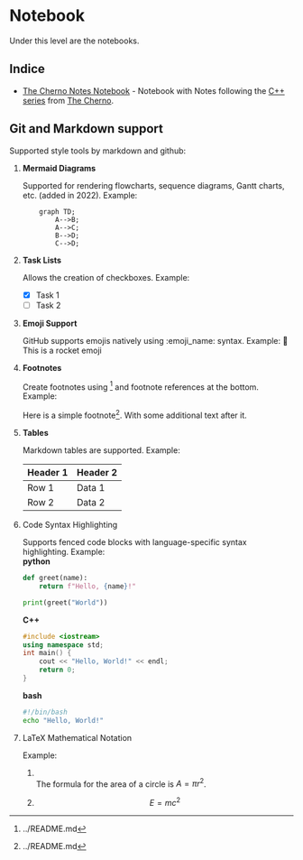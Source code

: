 # Notebook

Under this level are the notebooks.

## Indice

* [The Cherno Notes Notebook](TheChernoNotes/Part1.md) - Notebook with Notes following the [C++ series](https://www.youtube.com/watch?v=18c3MTX0PK0&list=PLlrATfBNZ98dudnM48yfGUldqGD0S4FFb) from [The Cherno](https://www.youtube.com/@TheCherno).

## Git and Markdown support

Supported style tools by markdown and github:

1. **Mermaid Diagrams**

    Supported for rendering flowcharts, sequence diagrams, Gantt charts, etc. (added in 2022).
    Example:

    ```mermaid
        graph TD;
            A-->B;
            A-->C;
            B-->D;
            C-->D;
    ```

2. **Task Lists**

    Allows the creation of checkboxes.
    Example:
    - [x] Task 1
    - [ ] Task 2

3. **Emoji Support**

    GitHub supports emojis natively using :emoji_name: syntax.
    Example:
    🚀 This is a rocket emoji

4. **Footnotes**

    Create footnotes using [^1] and footnote references at the bottom.
    Example:

    Here is a simple footnote[^1]. With some additional text after it.

    [^1]: ../README.md


5. **Tables**

    Markdown tables are supported.
    Example:

    | Header 1 | Header 2 |
    | -------- | -------- |
    | Row 1    | Data 1   |
    | Row 2    | Data 2   |


6. Code Syntax Highlighting

    Supports fenced code blocks with language-specific syntax highlighting.
    Example:
    <br>**python**
    ```python
    def greet(name):
        return f"Hello, {name}!"

    print(greet("World"))
    ```
    **C++**
    ```cpp
    #include <iostream>
    using namespace std;
    int main() {
        cout << "Hello, World!" << endl;
        return 0;
    }
    ```
    **bash**
    ```bash
    #!/bin/bash
    echo "Hello, World!"
    ```

7. LaTeX Mathematical Notation

    Example: 

    1. 
        <br>The formula for the area of a circle is $A = \pi r^2$.
    
    2.
        $$
        E = mc^2
        $$


    